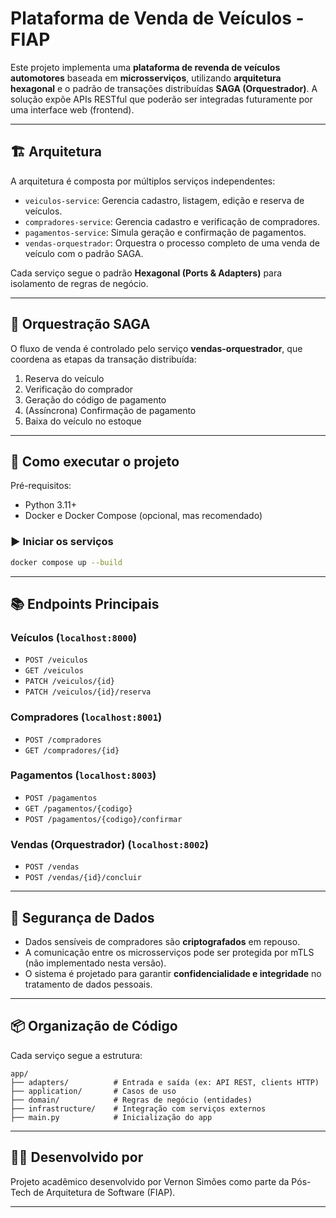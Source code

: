 
# Plataforma de Venda de Veículos - FIAP

Este projeto implementa uma **plataforma de revenda de veículos automotores** baseada em **microsserviços**, utilizando **arquitetura hexagonal** e o padrão de transações distribuídas **SAGA (Orquestrador)**. A solução expõe APIs RESTful que poderão ser integradas futuramente por uma interface web (frontend).

---

## 🏗️ Arquitetura

A arquitetura é composta por múltiplos serviços independentes:

- `veiculos-service`: Gerencia cadastro, listagem, edição e reserva de veículos.
- `compradores-service`: Gerencia cadastro e verificação de compradores.
- `pagamentos-service`: Simula geração e confirmação de pagamentos.
- `vendas-orquestrador`: Orquestra o processo completo de uma venda de veículo com o padrão SAGA.

Cada serviço segue o padrão **Hexagonal (Ports & Adapters)** para isolamento de regras de negócio.

---

## 🔁 Orquestração SAGA

O fluxo de venda é controlado pelo serviço **vendas-orquestrador**, que coordena as etapas da transação distribuída:

1. Reserva do veículo
2. Verificação do comprador
3. Geração do código de pagamento
4. (Assíncrona) Confirmação de pagamento
5. Baixa do veículo no estoque

---

## 🚀 Como executar o projeto

Pré-requisitos:
- Python 3.11+
- Docker e Docker Compose (opcional, mas recomendado)

### ▶️ Iniciar os serviços

```bash
docker compose up --build
```

---

## 📚 Endpoints Principais

### Veículos (`localhost:8000`)
- `POST /veiculos`
- `GET /veiculos`
- `PATCH /veiculos/{id}`
- `PATCH /veiculos/{id}/reserva`

### Compradores (`localhost:8001`)
- `POST /compradores`
- `GET /compradores/{id}`

### Pagamentos (`localhost:8003`)
- `POST /pagamentos`
- `GET /pagamentos/{codigo}`
- `POST /pagamentos/{codigo}/confirmar`

### Vendas (Orquestrador) (`localhost:8002`)
- `POST /vendas`
- `POST /vendas/{id}/concluir`

---

## 🔐 Segurança de Dados

- Dados sensíveis de compradores são **criptografados** em repouso.
- A comunicação entre os microsserviços pode ser protegida por mTLS (não implementado nesta versão).
- O sistema é projetado para garantir **confidencialidade e integridade** no tratamento de dados pessoais.

---

## 📦 Organização de Código

Cada serviço segue a estrutura:

```
app/
├── adapters/          # Entrada e saída (ex: API REST, clients HTTP)
├── application/       # Casos de uso
├── domain/            # Regras de negócio (entidades)
├── infrastructure/    # Integração com serviços externos
├── main.py            # Inicialização do app
```

---

## 👨‍💻 Desenvolvido por

Projeto acadêmico desenvolvido por Vernon Simões como parte da Pós-Tech de Arquitetura de Software (FIAP).  

---
